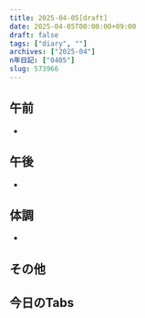 ```yaml
---
title: 2025-04-05[draft]
date: 2025-04-05T00:00:00+09:00
draft: false
tags: ["diary", ""]
archives: ["2025-04"]
n年日記: ["0405"]
slug: 573966
---
```

## 午前
- 
## 午後
- 
## 体調
- 
## その他
## 今日のTabs